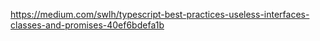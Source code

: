 https://medium.com/swlh/typescript-best-practices-useless-interfaces-classes-and-promises-40ef6bdefa1b
